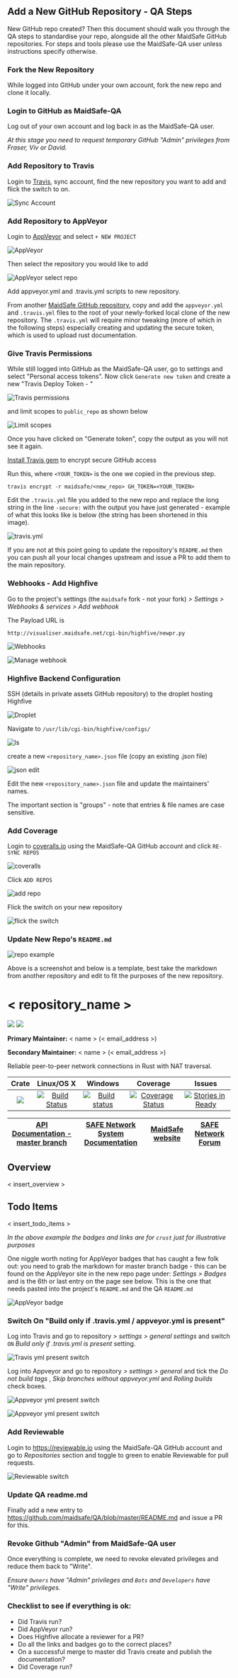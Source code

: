 ## Add a New GitHub Repository - QA Steps

New GitHub repo created? Then this document should walk you through the QA steps to standardise your repo, alongside all the other MaidSafe GitHub repositories. For steps and tools please use the MaidSafe-QA user unless instructions specify otherwise.

### Fork the New Repository

While logged into GitHub under your own account, fork the new repo and clone it locally.

### Login to GitHub as MaidSafe-QA

Log out of your own account and log back in as the MaidSafe-QA user.

*At this stage you need to request temporary GitHub "Admin" privileges from Fraser, Viv or David.*

### Add Repository to Travis

Login to [Travis](https://travis-ci.org/), sync account, find the new repository you want to add and flick the switch to on.

![Sync Account](Images/01.png)

### Add Repository to AppVeyor

Login to [AppVeyor](https://ci.appveyor.com/login) and select  `+ NEW PROJECT`

![AppVeyor](Images/02.png)

Then select the repository you would like to add

![AppVeyor select repo](Images/03.png)

Add appveyor.yml and .travis.yml scripts to new repository.

From another [MaidSafe GitHub repository](https://github.com/maidsafe), copy and add the `appveyor.yml` and `.travis.yml` files to the root of your newly-forked local clone of the new repository. The `.travis.yml` will require minor tweaking (more of which in the following steps) especially creating and updating the secure token, which is used to upload rust documentation.

### Give Travis Permissions

While still logged into GitHub as the MaidSafe-QA user, go to settings and select "Personal access tokens". Now click `Generate new token` and create a new "Travis Deploy Token - <new repo name>"

![Travis permissions](Images/04.png)

and limit scopes to `public_repo` as shown below

![Limit scopes](Images/05.png)

Once you have clicked on "Generate token", copy the output as you will not see it again.

[Install Travis gem](https://github.com/travis-ci/travis.rb#installation) to encrypt secure GitHub access

Run this, where `<YOUR_TOKEN>` is the one we copied in the previous step.

`travis encrypt -r maidsafe/<new_repo> GH_TOKEN=<YOUR_TOKEN>`

Edit the `.travis.yml` file you added to the new repo and replace the long string in the line `-secure:` with the output you have just generated - example of what this looks like is below (the string has been shortened in this image).

![travis.yml](Images/06.png)

If you are not at this point going to update the repository's `README.md` then you can push all your local changes upstream and issue a PR to add them to the main repository.

### Webhooks - Add Highfive

Go to the project's settings (the `maidsafe` fork - not your fork) *> Settings > Webhooks & services > Add webhook*

The Payload URL is

```
http://visualiser.maidsafe.net/cgi-bin/highfive/newpr.py
```

![Webhooks](Images/07.png)

![Manage webhook](Images/08.png)


### Highfive Backend Configuration

SSH (details in private assets GitHub repository) to the droplet hosting Highfive

![Droplet](Images/09.png)

Navigate to `/usr/lib/cgi-bin/highfive/configs/`

![ls](Images/10.png)

create a new `<repository_name>.json` file (copy an existing .json file)

![json edit](Images/11.png)

Edit the new `<repository_name>.json` file and update the maintainers' names.

The important section is "groups" - note that entries & file names are case sensitive.

### Add Coverage

Login to [coveralls.io](https://coveralls.io/) using the MaidSafe-QA GitHub account and click `RE-SYNC REPOS`

![coveralls](Images/12.png)

Click `ADD REPOS`

![add repo](Images/13.png)

Flick the switch on your new repository

![flick the switch](Images/14.png)

### Update New Repo's `README.md`

![repo example](Images/15.png)

Above is a screenshot and below is a template, best take the markdown from another repository and edit to fit the purposes of the new repository.

# < repository_name >

[![](https://img.shields.io/badge/Project%20SAFE-Approved-green.svg)](http://maidsafe.net/applications) [![](https://img.shields.io/badge/License-GPL3-green.svg)](https://github.com/maidsafe/crust/blob/master/COPYING)


**Primary Maintainer:** < name > (< email_address >)

**Secondary Maintainer:** < name > (< email_address >)

Reliable peer-to-peer network connections in Rust with NAT traversal.

|Crate|Linux/OS X|Windows|Coverage|Issues|
|:---:|:--------:|:-----:|:------:|:----:|
|[![](http://meritbadge.herokuapp.com/crust)](https://crates.io/crates/crust)|[![Build Status](https://travis-ci.org/maidsafe/crust.svg?branch=master)](https://travis-ci.org/maidsafe/crust)|[![Build status](https://ci.appveyor.com/api/projects/status/ajw6ab26p86jdac4/branch/master?svg=true)](https://ci.appveyor.com/project/MaidSafe-QA/crust/branch/master)|[![Coverage Status](https://coveralls.io/repos/maidsafe/crust/badge.svg)](https://coveralls.io/r/maidsafe/crust)|[![Stories in Ready](https://badge.waffle.io/maidsafe/crust.png?label=ready&title=Ready)](https://waffle.io/maidsafe/crust)|

|[API Documentation - master branch](http://maidsafe.net/crust/master)|[SAFE Network System Documentation](http://systemdocs.maidsafe.net)|[MaidSafe website](http://maidsafe.net)| [SAFE Network Forum](https://forum.safenetwork.io)|
|:------:|:-------:|:-------:|:-------:|


## Overview
< insert_overview >
## Todo Items
< insert_todo_items >

*In the above example the badges and links are for `crust` just for illustrative purposes*

One niggle worth noting for AppVeyor badges that has caught a few folk out: you need to grab the markdown for master branch badge - this can be found on the AppVeyor site in the new repo page under: *Settings > Badges* and is the 6th or last entry on the page see below.
This is the one that needs pasted into the project's `README.md` and the QA `README.md`

![AppVeyor badge](Images/16.png)

### Switch On "Build only if .travis.yml / appveyor.yml is present"

Log into Travis and go to repository *> settings > general settings* and switch `ON` *Build only if .travis.yml is present* setting.

![Travis yml present switch](Images/17.png)

Log into Appveyor and go to repository *> settings > general* and tick the *Do not build tags* , *Skip branches without appveyor.yml* and *Rolling builds* check boxes.

![Appveyor yml present switch](Images/19.png)

![Appveyor yml present switch](Images/18.png)

### Add Reviewable

Login to https://reviewable.io using the MaidSafe-QA GitHub account and go to *Repositories* section and toggle to green to enable Reviewable for pull requests.

![Reviewable switch](Images/20.png)


### Update QA readme.md

Finally add a new entry to https://github.com/maidsafe/QA/blob/master/README.md and issue a PR for this.

### Revoke Github "Admin" from MaidSafe-QA user

Once everything is complete, we need to revoke elevated privileges and reduce them back to "Write".

*Ensure `Owners` have "Admin" privileges and `Bots` and `Developers` have "Write" privileges.*

### Checklist to see if everything is ok:

* Did Travis run?
* Did AppVeyor run?
* Does Highfive allocate a reviewer for a PR?
* Do all the links and badges go to the correct places?
* On a successful merge to master did Travis create and publish the documentation?
* Did Coverage run?
